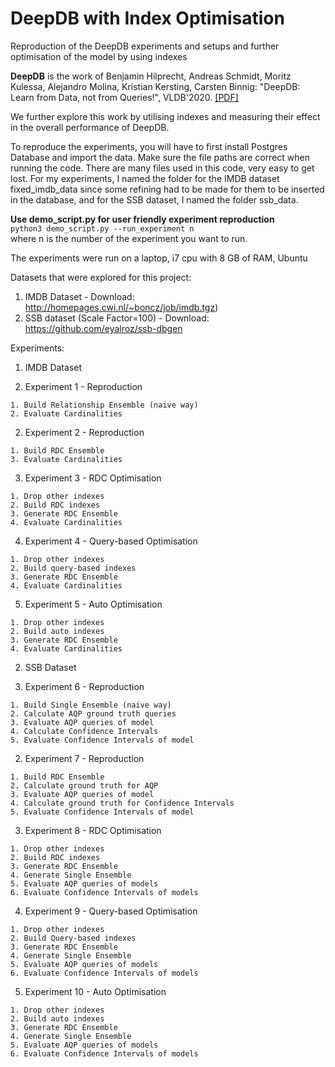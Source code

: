 # DeepDB with Index Optimisation

Reproduction of the DeepDB experiments and setups and further optimisation of the model by using indexes

**DeepDB** is the work of Benjamin Hilprecht, Andreas Schmidt, Moritz Kulessa, Alejandro Molina, Kristian Kersting, Carsten Binnig: "DeepDB: Learn from Data, not from Queries!", VLDB'2020\. [[PDF]](https://arxiv.org/abs/1909.00607)

We further explore this work by utilising indexes and measuring their effect in the overall performance of DeepDB.

To reproduce the experiments, you will have to first install Postgres Database and import the data. Make sure the file paths are correct when running the code. There are many files used in this code, very easy to get lost. For my experiments, I named the folder for the IMDB dataset fixed_imdb_data since some refining had to be made for them to be inserted in the database, and for the SSB dataset, I named the folder ssb_data.

**Use demo_script.py for user friendly experiment reproduction** <br>
``
python3 demo_script.py --run_experiment n
`` <br>
where n is the number of the experiment you want to run.

The experiments were run on a laptop, i7 cpu with 8 GB of RAM, Ubuntu

Datasets that were explored for this project:

1. IMDB Dataset - Download: <http://homepages.cwi.nl/~boncz/job/imdb.tgz>)
2. SSB dataset (Scale Factor=100) - Download: <https://github.com/eyalroz/ssb-dbgen>

Experiments:

1. IMDB Dataset

  1. Experiment 1 - Reproduction

    1. Build Relationship Ensemble (naive way)
    2. Evaluate Cardinalities

  2. Experiment 2 - Reproduction

    1. Build RDC Ensemble
    3. Evaluate Cardinalities

  3. Experiment 3 - RDC Optimisation

    1. Drop other indexes
    2. Build RDC indexes
    3. Generate RDC Ensemble
    4. Evaluate Cardinalities

  4. Experiment 4 - Query-based Optimisation

    1. Drop other indexes
    2. Build query-based indexes
    3. Generate RDC Ensemble
    4. Evaluate Cardinalities

  5. Experiment 5 - Auto Optimisation

    1. Drop other indexes
    2. Build auto indexes
    3. Generate RDC Ensemble
    4. Evaluate Cardinalities

2. SSB Dataset

  1. Experiment 6 - Reproduction

    1. Build Single Ensemble (naive way)
    2. Calculate AQP ground truth queries
    3. Evaluate AQP queries of model
    4. Calculate Confidence Intervals
    5. Evaluate Confidence Intervals of model

  2. Experiment 7 - Reproduction

    1. Build RDC Ensemble
    2. Calculate ground truth for AQP
    3. Evaluate AQP queries of model
    4. Calculate ground truth for Confidence Intervals
    5. Evaluate Confidence Intervals of model

  3. Experiment 8 - RDC Optimisation

    1. Drop other indexes
    2. Build RDC indexes
    3. Generate RDC Ensemble
    4. Generate Single Ensemble
    5. Evaluate AQP queries of models
    6. Evaluate Confidence Intervals of models

  4. Experiment 9 - Query-based Optimisation

    1. Drop other indexes
    2. Build Query-based indexes
    3. Generate RDC Ensemble
    4. Generate Single Ensemble
    5. Evaluate AQP queries of models
    6. Evaluate Confidence Intervals of models

  5. Experiment 10 - Auto Optimisation

    1. Drop other indexes
    2. Build auto indexes
    3. Generate RDC Ensemble
    4. Generate Single Ensemble
    5. Evaluate AQP queries of models
    6. Evaluate Confidence Intervals of models
